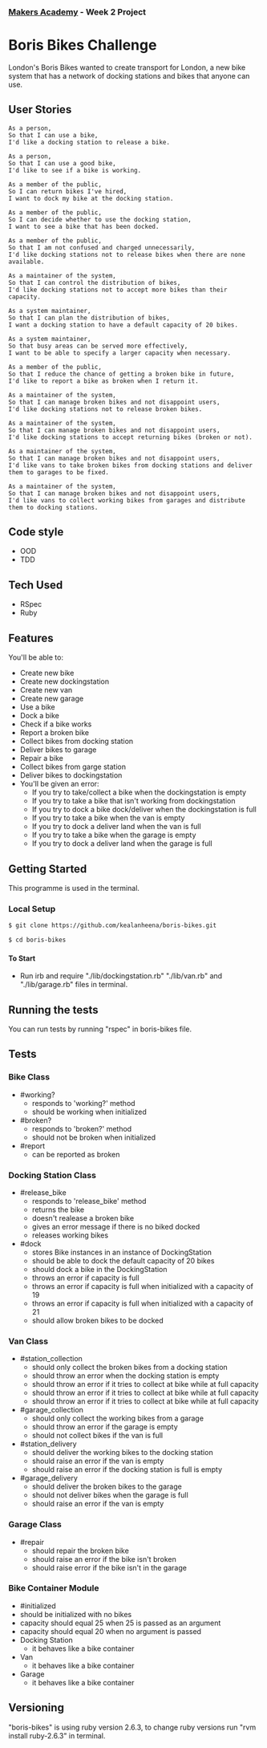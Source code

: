 ### [Makers Academy](http://www.makersacademy.com) - Week 2 Project

# Boris Bikes Challenge
London's Boris Bikes wanted to create transport for London, a new bike system that has a network of docking stations and bikes that anyone can use.

## User Stories

```
As a person,
So that I can use a bike,
I'd like a docking station to release a bike.

As a person,
So that I can use a good bike,
I'd like to see if a bike is working.

As a member of the public,
So I can return bikes I've hired,
I want to dock my bike at the docking station.

As a member of the public,
So I can decide whether to use the docking station,
I want to see a bike that has been docked.

As a member of the public,
So that I am not confused and charged unnecessarily,
I'd like docking stations not to release bikes when there are none available.

As a maintainer of the system,
So that I can control the distribution of bikes,
I'd like docking stations not to accept more bikes than their capacity.

As a system maintainer,
So that I can plan the distribution of bikes,
I want a docking station to have a default capacity of 20 bikes.

As a system maintainer,
So that busy areas can be served more effectively,
I want to be able to specify a larger capacity when necessary.

As a member of the public,
So that I reduce the chance of getting a broken bike in future,
I'd like to report a bike as broken when I return it.

As a maintainer of the system,
So that I can manage broken bikes and not disappoint users,
I'd like docking stations not to release broken bikes.

As a maintainer of the system,
So that I can manage broken bikes and not disappoint users,
I'd like docking stations to accept returning bikes (broken or not).

As a maintainer of the system,
So that I can manage broken bikes and not disappoint users,
I'd like vans to take broken bikes from docking stations and deliver them to garages to be fixed.

As a maintainer of the system,
So that I can manage broken bikes and not disappoint users,
I'd like vans to collect working bikes from garages and distribute them to docking stations.
```

## Code style

- OOD
- TDD

## Tech Used

- RSpec
- Ruby

## Features

You'll be able to:

- Create new bike
- Create new dockingstation
- Create new van
- Create new garage
- Use a bike
- Dock a bike
- Check if a bike works
- Report a broken bike
- Collect bikes from docking station
- Deliver bikes to garage
- Repair a bike
- Collect bikes from garge station
- Deliver bikes to dockingstation
- You'll be given an error:
  - If you try to take/collect a bike when the dockingstation is empty
  - If you try to take a bike that isn't working from dockingstation
  - If you try to dock a bike dock/deliver when the dockingstation is full
  - If you try to take a bike when the van is empty
  - If you try to dock a deliver land when the van is full
  - If you try to take a bike when the garage is empty
  - If you try to dock a deliver land when the garage is full

## Getting Started

This programme is used in the terminal.

### Local Setup

```sh
$ git clone https://github.com/kealanheena/boris-bikes.git
```

```sh
$ cd boris-bikes
```

#### To Start

- Run irb and require "./lib/dockingstation.rb" "./lib/van.rb" and "./lib/garage.rb" files in terminal.

## Running the tests

You can run tests by running "rspec" in boris-bikes file.

## Tests 

### Bike Class

- #working?
  - responds to 'working?' method
  - should be working when initialized
- #broken?
  - responds to 'broken?' method
  - should not be broken when initialized
- #report
  - can be reported as broken

### Docking Station Class

- #release_bike
  - responds to 'release_bike' method
  - returns the bike
  - doesn't realease a broken bike
  - gives an error message if there is no biked docked
  - releases working bikes
- #dock
  - stores Bike instances in an instance of DockingStation
  - should be able to dock the default capacity of 20 bikes
  - should dock a bike in the DockingStation
  - throws an error if capacity is full
  - throws an error if capacity is full when initialized with a capacity of 19
  - throws an error if capacity is full when initialized with a capacity of 21
  - should allow broken bikes to be docked

 ### Van Class

- #station_collection
  - should only collect the broken bikes from a docking station
  - should throw an error when the docking station is empty
  - should throw an error if it tries to collect at bike while at full capacity
  - should throw an error if it tries to collect at bike while at full capacity
  - should throw an error if it tries to collect at bike while at full capacity
- #garage_collection
  - should only collect the working bikes from a garage
  - should throw an error if the garage is empty
  - should not collect bikes if the van is full
- #station_delivery
  - should deliver the working bikes to the docking station
  - should raise an error if the van is empty
  - should raise an error if the docking station is full is empty
- #garage_delivery
  - should deliver the broken bikes to the garage
  - should not deliver bikes when the garage is full
  - should raise an error if the van is empty


### Garage Class

- #repair
  - should repair the broken bike
  - should raise an error if the bike isn't broken
  - should raise error if the bike isn\'t in the garage

### Bike Container Module

- #initialized
 - should be initialized with no bikes
 - capacity should equal 25 when 25 is passed as an argument
 - capacity should equal 20 when no argument is passed
- Docking Station
  - it behaves like a bike container
- Van
  - it behaves like a bike container
- Garage
  - it behaves like a bike container

## Versioning

"boris-bikes" is using ruby version 2.6.3, to change ruby versions run "rvm install ruby-2.6.3" in terminal.

